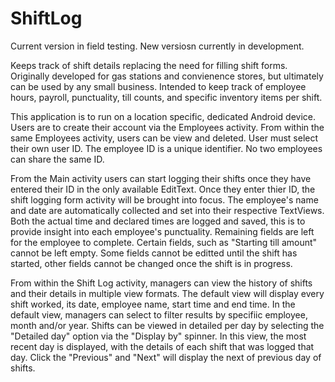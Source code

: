 # ShiftLog 
Current version in field testing. New versiosn currently in development. 

Keeps track of shift details replacing the need for filling shift forms.
Originally developed for gas stations and convienence stores, but ultimately can be used by any small business. 
Intended to keep track of employee hours, payroll, punctuality, till counts, and specific inventory items per shift.

This application is to run on a location specific, dedicated Android device. 
Users are to create their account via the Employees activity. From within the same Employees activity, users can be view and deleted.
User must select their own user ID. The employee ID is a unique identifier. No two employees can share the same ID.

From the Main activity users can start logging their shifts once they have entered their ID in the only available EditText. Once they enter thier ID, the shift logging form activity will be brought into focus. The employee's name and date are automatically collected and set into their respective TextViews. Both the actual time and declared times are logged and saved, this is to provide insight into each employee's punctuality. Remaining fields are left for the employee to complete. Certain fields, such as "Starting till amount" cannot be left empty.
Some fields cannot be editted until the shift has started, other fields cannot be changed once the shift is in progress.

From within the Shift Log activity, managers can view the history of shifts and their details in multiple view formats. 
The default view will display every shift worked, its date, employee name, start time and end time. In the default view, managers can select to filter results by specifiic employee, month and/or year.
Shifts can be viewed in detailed per day by selecting the "Detailed day" option via the "Display by" spinner. In this view, the most recent day is displayed, with the details of each shift that was logged that day. Click the "Previous" and "Next" will display the next of previous day of shifts. 


